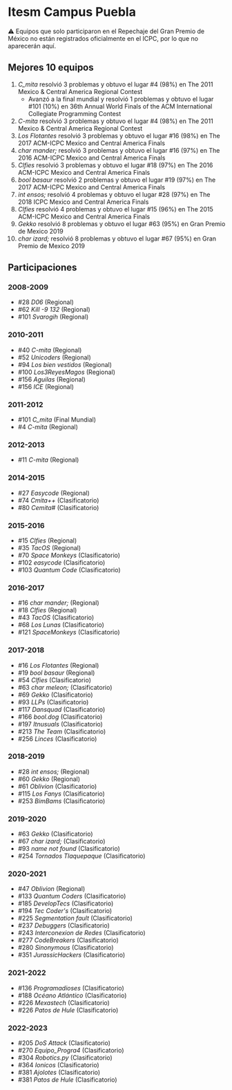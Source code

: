 # Itesm Campus Puebla

:warning: Equipos que solo participaron en el Repechaje del Gran Premio de México no están registrados oficialmente en el ICPC, por lo que no aparecerán aquí.

## Mejores 10 equipos

1. _C_mita_ resolvió 3 problemas y obtuvo el lugar #4 (98%) en The 2011 Mexico & Central America Regional Contest
    - Avanzó a la final mundial y resolvió 1 problemas y obtuvo el lugar #101 (10%) en 36th Annual World Finals of the ACM International Collegiate Programming Contest
1. _C-mita_ resolvió 3 problemas y obtuvo el lugar #4 (98%) en The 2011 Mexico & Central America Regional Contest
1. _Los Flotantes_ resolvió 3 problemas y obtuvo el lugar #16 (98%) en The 2017 ACM-ICPC Mexico and Central America Finals
1. _char mander;_ resolvió 3 problemas y obtuvo el lugar #16 (97%) en The 2016 ACM-ICPC Mexico and Central America Finals
1. _Clfies_ resolvió 3 problemas y obtuvo el lugar #18 (97%) en The 2016 ACM-ICPC Mexico and Central America Finals
1. _bool basaur_ resolvió 2 problemas y obtuvo el lugar #19 (97%) en The 2017 ACM-ICPC Mexico and Central America Finals
1. _int ensos;_ resolvió 4 problemas y obtuvo el lugar #28 (97%) en The 2018 ICPC Mexico and Central America Finals
1. _Clfies_ resolvió 4 problemas y obtuvo el lugar #15 (96%) en The 2015 ACM-ICPC Mexico and Central America Finals
1. _Gekko_ resolvió 8 problemas y obtuvo el lugar #63 (95%) en Gran Premio de Mexico 2019
1. _char izard;_ resolvió 8 problemas y obtuvo el lugar #67 (95%) en Gran Premio de Mexico 2019

## Participaciones

### 2008-2009

- #28 _D06_ (Regional)
- #62 _Kill -9 132_ (Regional)
- #101 _Svarogih_ (Regional)

### 2010-2011

- #40 _C-mita_ (Regional)
- #52 _Unicoders_ (Regional)
- #94 _Los bien vestidos_ (Regional)
- #100 _Los3ReyesMagos_ (Regional)
- #156 _Aguilas_ (Regional)
- #156 _ICE_ (Regional)

### 2011-2012

- #101 _C_mita_ (Final Mundial)
- #4 _C-mita_ (Regional)

### 2012-2013

- #11 _C-mita_ (Regional)

### 2014-2015

- #27 _Easycode_ (Regional)
- #74 _Cmita++_ (Clasificatorio)
- #80 _Cemita#_ (Clasificatorio)

### 2015-2016

- #15 _Clfies_ (Regional)
- #35 _TacOS_ (Regional)
- #70 _Space Monkeys_ (Clasificatorio)
- #102 _easycode_ (Clasificatorio)
- #103 _Quantum Code_ (Clasificatorio)

### 2016-2017

- #16 _char mander;_ (Regional)
- #18 _Clfies_ (Regional)
- #43 _TacOS_ (Clasificatorio)
- #68 _Los Lunas_ (Clasificatorio)
- #121 _SpaceMonkeys_ (Clasificatorio)

### 2017-2018

- #16 _Los Flotantes_ (Regional)
- #19 _bool basaur_ (Regional)
- #54 _Clfies_ (Clasificatorio)
- #63 _char meleon;_ (Clasificatorio)
- #69 _Gekko_ (Clasificatorio)
- #93 _LLPs_ (Clasificatorio)
- #117 _Dansquad_ (Clasificatorio)
- #166 _bool.dog_ (Clasificatorio)
- #197 _Itnusuals_ (Clasificatorio)
- #213 _The Team_ (Clasificatorio)
- #256 _Linces_ (Clasificatorio)

### 2018-2019

- #28 _int ensos;_ (Regional)
- #60 _Gekko_ (Regional)
- #61 _Oblivion_ (Clasificatorio)
- #115 _Los Fanys_ (Clasificatorio)
- #253 _BimBams_ (Clasificatorio)

### 2019-2020

- #63 _Gekko_ (Clasificatorio)
- #67 _char izard;_ (Clasificatorio)
- #93 _name not found_ (Clasificatorio)
- #254 _Tornados Tlaquepaque_ (Clasificatorio)

### 2020-2021

- #47 _Oblivion_ (Regional)
- #133 _Quantum Coders_ (Clasificatorio)
- #185 _DevelopTecs_ (Clasificatorio)
- #194 _Tec Coder's_ (Clasificatorio)
- #225 _Segmentation fault_ (Clasificatorio)
- #237 _Debuggers_ (Clasificatorio)
- #243 _Interconexion de Redes_ (Clasificatorio)
- #277 _CodeBreakers_ (Clasificatorio)
- #280 _Sinonymous_ (Clasificatorio)
- #351 _JurassicHackers_ (Clasificatorio)

### 2021-2022

- #136 _Programadioses_ (Clasificatorio)
- #188 _Océano Atlántico_ (Clasificatorio)
- #226 _Mexastech_ (Clasificatorio)
- #226 _Patos de Hule_ (Clasificatorio)

### 2022-2023

- #205 _DoS Attack_ (Clasificatorio)
- #270 _Equipo_Progra4_ (Clasificatorio)
- #304 _Robotics.py_ (Clasificatorio)
- #364 _Ionicos_ (Clasificatorio)
- #381 _Ajolotes_ (Clasificatorio)
- #381 _Patos de Hule_ (Clasificatorio)




